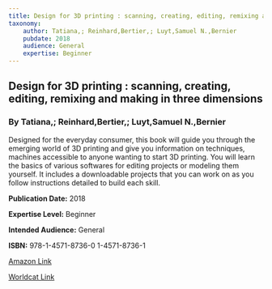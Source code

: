 ```yaml
---
title: Design for 3D printing : scanning, creating, editing, remixing and making in three dimensions
taxonomy:
	author: Tatiana,; Reinhard,Bertier,; Luyt,Samuel N.,Bernier
	pubdate: 2018
	audience: General
	expertise: Beginner
---
```

## Design for 3D printing : scanning, creating, editing, remixing and making in three dimensions
### By Tatiana,; Reinhard,Bertier,; Luyt,Samuel N.,Bernier
Designed for the everyday consumer, this book will guide you through the emerging world of 3D printing and give you information on techniques, machines accessible to anyone wanting to start 3D printing.  You will learn the basics of various softwares for editing projects or modeling them yourself.  It includes a downloadable projects that you can work on as you follow instructions detailed to build each skill.

**Publication Date:** 2018

**Expertise Level:** Beginner

**Intended Audience:** General

**ISBN:** 978-1-4571-8736-0 1-4571-8736-1

[Amazon Link](https://www.amazon.com/Design-3D-Printing-Scanning-Dimensions/dp/1457187361)

[Worldcat Link](https://www.worldcat.org/title/design-for-3d-printing-scanning-creating-editing-remixing-and-making-in-three-dimensions/oclc/910702365)